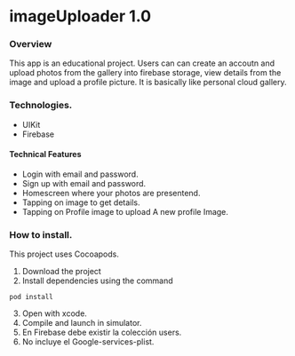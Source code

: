# imageUploader 1.0 

### Overview 
This app is an educational project. 
Users can can create an accoutn and upload photos from the gallery into firebase storage, view details from the image and upload a profile picture.
It is basically like personal cloud gallery.


### Technologies.
- UIKit
- Firebase

#### Technical Features
- Login with email and password.
- Sign up with email and password.
- Homescreen where your photos are presentend.
- Tapping on image to get details.
- Tapping on Profile image to upload A new profile Image.

### How to install.
This project uses Cocoapods.

 1. Download the project
 2. Install dependencies using the command 
 ```
pod install
```
3. Open with xcode.
4. Compile and launch in simulator.
5. En Firebase debe existir la colección users.
6. No incluye el Google-services-plist.

